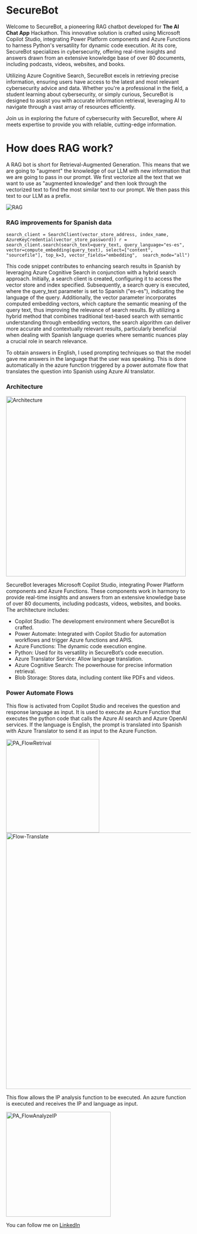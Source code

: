 # SecureBot

Welcome to SecureBot, a pioneering RAG chatbot developed for **The AI Chat App** Hackathon. This innovative solution is crafted using Microsoft Copilot Studio, integrating Power Platform components and Azure Functions to harness Python's versatility for dynamic code execution. At its core, SecureBot specializes in cybersecurity, offering real-time insights and answers drawn from an extensive knowledge base of over 80 documents, including podcasts, videos, websites, and books.

Utilizing Azure Cognitive Search, SecureBot excels in retrieving precise information, ensuring users have access to the latest and most relevant cybersecurity advice and data. Whether you're a professional in the field, a student learning about cybersecurity, or simply curious, SecureBot is designed to assist you with accurate information retrieval, leveraging AI to navigate through a vast array of resources efficiently.

Join us in exploring the future of cybersecurity with SecureBot, where AI meets expertise to provide you with reliable, cutting-edge information.

# How does RAG work?

A RAG bot is short for Retrieval-Augmented Generation. This means that we are going to "augment" the knowledge of our LLM with new information that we are going to pass in our prompt. We first vectorize all the text that we want to use as "augmented knowledge" and then look through the vectorized text to find the most similar text to our prompt. We then pass this text to our LLM as a prefix.

![RAG](https://github.com/diegocodx/SecureBot/assets/158774382/24ac157a-fc59-43a5-bb39-bbd9b43a52e4)

### **RAG improvements for Spanish data**

`search_client = SearchClient(vector_store_address, index_name, AzureKeyCredential(vector_store_password))
r = search_client.search(search_text=query_text,
                        query_language="es-es", 
                        vector=compute_embedding(query_text),
                        select=["content", "sourcefile"],
                        top_k=3,
                        vector_fields="embedding", 
                        search_mode="all")`

This code snippet contributes to enhancing search results in Spanish by leveraging Azure Cognitive Search in conjunction with a hybrid search approach. Initially, a search client is created, configuring it to access the vector store and index specified. Subsequently, a search query is executed, where the query_text parameter is set to Spanish ("es-es"), indicating the language of the query. Additionally, the vector parameter incorporates computed embedding vectors, which capture the semantic meaning of the query text, thus improving the relevance of search results. By utilizing a hybrid method that combines traditional text-based search with semantic understanding through embedding vectors, the search algorithm can deliver more accurate and contextually relevant results, particularly beneficial when dealing with Spanish language queries where semantic nuances play a crucial role in search relevance.

To obtain answers in English, I used prompting techniques so that the model gave me answers in the language that the user was speaking. This is done automatically in the azure function triggered by a power automate flow that translates the question into Spanish using Azure AI translator.

### **Architecture**

<img width="490" alt="Architecture" src="https://github.com/diegocodx/SecureBot/assets/158774382/ac603d71-ba04-4778-ae44-6161bb821315">

SecureBot leverages Microsoft Copilot Studio, integrating Power Platform components and Azure Functions. These components work in harmony to provide real-time insights and answers from an extensive knowledge base of over 80 documents, including podcasts, videos, websites, and books. The architecture includes:

- Copilot Studio: The development environment where SecureBot is crafted.
- Power Automate: Integrated with Copilot Studio for automation workflows and trigger Azure functions and APIS.
- Azure Functions: The dynamic code execution engine.
- Python: Used for its versatility in SecureBot’s code execution.
- Azure Translator Service: Allow language translation.
- Azure Cognitive Search: The powerhouse for precise information retrieval.
- Blob Storage: Stores data, including content like PDFs and videos.

### **Power Automate Flows**

This flow is activated from Copilot Studio and receives the question and response language as input.
It is used to execute an Azure Function that executes the python code that calls the Azure AI search and Azure OpenAI services.
If the language is English, the prompt is translated into Spanish with Azure Translator to send it as input to the Azure Function.

<img width="254" alt="PA_FlowRetrival" src="https://github.com/diegocodx/SecureBot/assets/158774382/f3c8a380-8f61-4349-909d-9d242b60d7af">
<img width="697" alt="Flow-Translate" src="https://github.com/diegocodx/SecureBot/assets/158774382/85856a89-0ad7-4b76-bd62-502b5ea07035">

This flow allows the IP analysis function to be executed. An azure function is executed and receives the IP and language as input.

<img width="285" alt="PA_FlowAnalyzeIP" src="https://github.com/diegocodx/SecureBot/assets/158774382/20251271-1ffa-4fb7-8cc4-ec059cfc2aaf">


You can follow me on [LinkedIn](https://www.linkedin.com/in/da-ramos/)
